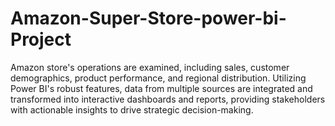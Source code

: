 # Amazon-Super-Store-power-bi-Project
Amazon store's operations are examined, including sales, customer demographics, product performance, and regional distribution. Utilizing Power BI's robust features, data from multiple sources are integrated and transformed into interactive dashboards and reports, providing stakeholders with actionable insights to drive strategic decision-making.
